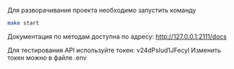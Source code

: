 Для разворачивания проекта необходимо запустить команду
```bash
make start
```

Документация по методам доступна по адресу:
http://127.0.0.1:2111/docs

Для тестирования API используйте токен: v24dPsIud1JFecyl
Изменить токен можно в файле .env
